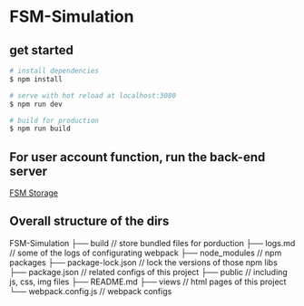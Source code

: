 # FSM-Simulation

## get started

```bash
# install dependencies
$ npm install

# serve with hot reload at localhost:3080
$ npm run dev

# build for production
$ npm run build
```

## For user account function, run the back-end server

[FSM Storage](https://github.com/s-elo/FSMStorage)


## Overall structure of the dirs

FSM-Simulation
├── build // store bundled files for porduction
├── logs.md // some of the logs of configurating webpack
├── node_modules // npm packages
├── package-lock.json // lock the versions of those npm libs
├── package.json // related configs of this project 
├── public // including js, css, img files
├── README.md 
├── views // html pages of this project
└── webpack.config.js // webpack configs

